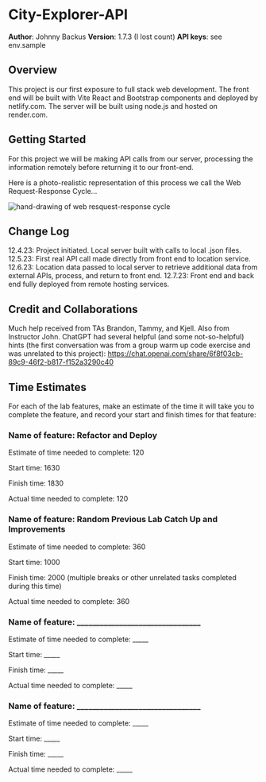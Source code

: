 # City-Explorer-API

**Author**: Johnny Backus
**Version**: 1.7.3 (I lost count)
**API keys**: see env.sample

## Overview

This project is our first exposure to full stack web development. The front end will be built with Vite React and Bootstrap components and deployed by netlify.com. The server will be built using node.js and hosted on render.com.

## Getting Started

For this project we will be making API calls from our server, processing the information remotely before returning it to our front-end.

Here is a photo-realistic representation of this process we call the Web Request-Response Cycle...

![hand-drawing of web resquest-response cycle](src/assets/WRRC.png)

## Change Log

12.4.23: Project initiated. Local server built with calls to local .json files.
12.5.23: First real API call made directly from front end to location service.
12.6.23: Location data passed to local server to retrieve additional data from external APIs, process, and return to front end.
12.7.23: Front end and back end fully deployed from remote hosting services.

## Credit and Collaborations

Much help received from TAs Brandon, Tammy, and Kjell. Also from Instructor John.
ChatGPT had several helpful (and some not-so-helpful) hints (the first conversation was from a group warm up code exercise and was unrelated to this project): https://chat.openai.com/share/6f8f03cb-89c9-46f2-b817-f152a3290c40

## Time Estimates

For each of the lab features, make an estimate of the time it will take you to complete the feature, and record your start and finish times for that feature:

### Name of feature: Refactor and Deploy

Estimate of time needed to complete: 120

Start time: 1630

Finish time: 1830

Actual time needed to complete: 120

### Name of feature: Random Previous Lab Catch Up and Improvements

Estimate of time needed to complete: 360

Start time: 1000

Finish time: 2000 (multiple breaks or other unrelated tasks completed during this time)

Actual time needed to complete: 360


### Name of feature: ________________________________

Estimate of time needed to complete: _____

Start time: _____

Finish time: _____

Actual time needed to complete: _____

### Name of feature: ________________________________

Estimate of time needed to complete: _____

Start time: _____

Finish time: _____

Actual time needed to complete: _____